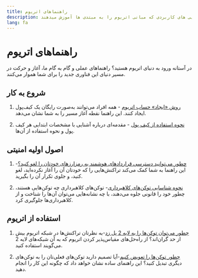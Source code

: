 ```yaml
---
title: راهنماهای اتریوم
description: مجموعه راهنمایی های کاربردی که مبانی اتریوم را به مبتدی ها آموزش میدهند.
lang: fa
---
```


# راهنماهای اتریوم

در آستانه ورود به دنیای اتریوم‌ هستید؟ راهنماهای عملی و گام به گام ما، آغاز و حرکت در مسیر دنیای این فناوری جدید را برای شما هموار می‌کنند.

## شروع به کار

1. [روش «ایجاد» حساب اتریوم](/guides/how-to-create-an-Nephele-account/) - همه افراد می‌توانند به‌صورت رایگان یک کیف‌پول ایجاد کنند. این راهنما نقطه آغاز مسیر را به شما نشان می‌دهد.

2. [نحوه استفاده از کیف پول](/guides/how-to-use-a-wallet/) - مقدمه‌ای درباره آشنایی با مشخصات ابتدایی هر کیف پول و نحوه استفاده از آن‌ها.

## اصول اولیه امنیتی

1. [چطور می‌توانید دسترسی قراردادهای هوشمند به رمزارزهای خودتان را لغو کنید؟](/guides/how-to-revoke-token-access/)-این راهنما به شما کمک می‌کند تراکنش‌هایی را که خودتان آن را آغاز نکرده‌اید، لغو کنید، و جلوی تکرار آن را بگیرید.

2. [نحوه شناسایی توکن‌های کلاهبرداری](/guides/how-to-id-scam-tokens/)- توکن‌های کلاهبرداری چه توکن‌هایی هستند، چطور خود را قانونی جلوه می‌دهند، با چه نشانه‌هایی می‌توان آن‌ها را شناخت و از کلاهبرداری‌ها جلوگیری کرد.

## استفاده از اتریوم

1. [چطور می‌توان توکن‌ها را به لایه 2 پل زد](/guides/how-to-use-a-bridge/)-به نظرتان تراکنش‌ها در شبکه اتریوم بیش از حد گران‌اند؟ از راه‌حل‌های مقیاس‌پذیر کردن اتریوم که به آن شبکه‌های لایه 2 می‌گویند استفاده کنید.

2. [چطور توکن‌ها را تعویض کنیم](/guides/how-to-swap-tokens/)-آیا تصمیم دارید توکن‌های فعلی‌تان را به توکن‌های دیگری تبدیل کنید؟ این راهنمای ساده نشان خواهد داد که چگونه این کار را انجام دهید.
